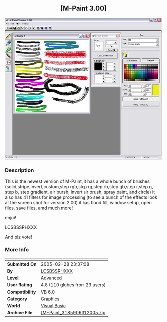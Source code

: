 ﻿<div align="center">

## \[M\-Paint 3\.00\]

<img src="PIC20045231557515800.JPG">
</div>

### Description

This is the newest version of M-Paint, it has a whole bunch of brushes (solid,stripe,invert,custom,step rgb,step rg,step rb,step gb,step r,step g, step b, step gradient, air bursh, invert air brush, spray paint, and circle) it also has 41 filters for image processing (to see a bunch of the effects look at the screen shot for version 2.00) it has flood fill, window setup, open files, save files, amd much more!

enjoi!

LCSBSSRHXXX

And plz vote!
 
### More Info
 


<span>             |<span>
---                |---
**Submitted On**   |2005-02-28 23:37:08
**By**             |[LCSBSSRHXXX](https://github.com/Planet-Source-Code/PSCIndex/blob/master/ByAuthor/lcsbssrhxxx.md)
**Level**          |Advanced
**User Rating**    |4.8 (110 globes from 23 users)
**Compatibility**  |VB 6\.0
**Category**       |[Graphics](https://github.com/Planet-Source-Code/PSCIndex/blob/master/ByCategory/graphics__1-46.md)
**World**          |[Visual Basic](https://github.com/Planet-Source-Code/PSCIndex/blob/master/ByWorld/visual-basic.md)
**Archive File**   |[\[M\-Paint\_3185906312005\.zip](https://github.com/Planet-Source-Code/lcsbssrhxxx-m-paint-3-00__1-53973/archive/master.zip)








